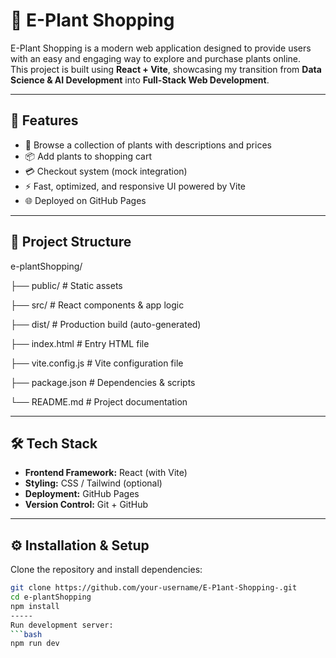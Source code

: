 # 🌱 E-Plant Shopping

E-Plant Shopping is a modern web application designed to provide users with an easy and engaging way to explore and purchase plants online.  
This project is built using **React + Vite**, showcasing my transition from **Data Science & AI Development** into **Full-Stack Web Development**.  

---

## 🚀 Features
- 🛒 Browse a collection of plants with descriptions and prices  
- 📦 Add plants to shopping cart  
- 💳 Checkout system (mock integration)  
- ⚡ Fast, optimized, and responsive UI powered by Vite  
- 🌐 Deployed on GitHub Pages  

---

## 📂 Project Structure
e-plantShopping/

├── public/ # Static assets

├── src/ # React components & app logic

├── dist/ # Production build (auto-generated)

├── index.html # Entry HTML file

├── vite.config.js # Vite configuration file

├── package.json # Dependencies & scripts

└── README.md # Project documentation


---

## 🛠️ Tech Stack
- **Frontend Framework:** React (with Vite)  
- **Styling:** CSS / Tailwind (optional)  
- **Deployment:** GitHub Pages  
- **Version Control:** Git + GitHub  

---

## ⚙️ Installation & Setup
Clone the repository and install dependencies:

```bash
git clone https://github.com/your-username/E-P1ant-Shopping-.git
cd e-plantShopping
npm install
-----
Run development server:
```bash
npm run dev



